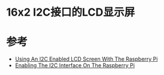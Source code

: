# 16x2 I2C接口的LCD显示屏  

# 参考  
* [Using An I2C Enabled LCD Screen With The Raspberry Pi](http://www.raspberrypi-spy.co.uk/2015/05/using-an-i2c-enabled-lcd-screen-with-the-raspberry-pi/)
* [Enabling The I2C Interface On The Raspberry Pi](http://www.raspberrypi-spy.co.uk/2014/11/enabling-the-i2c-interface-on-the-raspberry-pi/)
